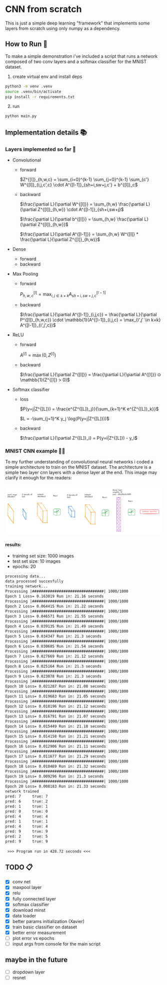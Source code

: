 # CNN from scratch

This is just a simple deep learning "framework" that implements some layers from scratch using only numpy as a dependency.

## How to Run 🏃

To make a simple demonstration i've included a script that runs a network composed of two conv layers and a softmax classifier for the MNIST dataset.

1. create virtual env and install deps

```bash
python3 -m venv .venv
source .venv/bin/activate
pip install -r requirements.txt
```

2. run

```bash
python main.py
```

## Implementation details 📚

### Layers implemented so far 🎂

- Convolutional

  - forward

    $Z^{[l]}_{h,w,c} = \sum_{i=0}^{k-1} \sum_{j=0}^{k-1} \sum_{c'} W^{[l]}_{i,j,c',c} \cdot A^{[l-1]}_{sh+i,sw+j,c'} + b^{[l]}_c$

  - backward

    $\frac{\partial L}{\partial W^{[l]}} = \sum_{h,w} \frac{\partial L}{\partial Z^{[l]}_{h,w}} \cdot A^{[l-1]}_{sh+i,sw+j}$

    $\frac{\partial L}{\partial b^{[l]}} = \sum_{h,w} \frac{\partial L}{\partial Z^{[l]}_{h,w}}$

    $\frac{\partial L}{\partial A^{[l-1]}} = \sum_{h,w} W^{[l]} * \frac{\partial L}{\partial Z^{[l]}_{h,w}}$

- Dense
  - forward
  - backward
- Max Pooling

  - forward

    $P^{[l]}_{h,w,c} = \max_{i,j \in k×k} A^{[l-1]}_{sh+i,sw+j,c}$

  - backward

    $\frac{\partial L}{\partial A^{[l-1]}_{i,j,c}} = \frac{\partial L}{\partial P^{[l]}_{h,w,c}} \cdot \mathbb{1}(A^{[l-1]}_{i,j,c} = \max_{i',j' \in k×k} A^{[l-1]}_{i',j',c})$

- ReLU

  - forward

    $A^{[l]} = \max(0, Z^{[l]})$

  - backward

    $\frac{\partial L}{\partial Z^{[l]}} = \frac{\partial L}{\partial A^{[l]}} ⊙ \mathbb{1}(Z^{[l]} > 0)$

- Softmax classifier

  - loss

    $P(y=j|Z^{[L]}) = \frac{e^{Z^{[L]}_j}}{\sum_{k=1}^K e^{Z^{[L]}_k}}$

    $L = -\sum_{j=1}^K y_j \log(P(y=j|Z^{[L]}))$

  - backward

    $\frac{\partial L}{\partial Z^{[L]}_i} = P(y=i|Z^{[L]}) - y_i$

### MNIST CNN example 🔬🧪

To my further understanding of convolutional neural networks i coded a simple architecture to train on the MNIST dataset.
The architecture is a simple two layer cnn layers with a dense layer at the end. This image may clarify it enough for the readers:

![arch](/docs/arch.png "architecture")

#### results:

- training set size: 1000 images
- test set size: 10 images
- epochs: 20

```
processing data...
data processed succesfully
training network...
Processing |################################| 1000/1000
Epoch 1 Loss= 0.163019 Run in: 21.16 seconds
Processing |################################| 1000/1000
Epoch 2 Loss= 0.064415 Run in: 21.22 seconds
Processing |################################| 1000/1000
Epoch 3 Loss= 0.046571 Run in: 21.55 seconds
Processing |################################| 1000/1000
Epoch 4 Loss= 0.039135 Run in: 21.49 seconds
Processing |################################| 1000/1000
Epoch 5 Loss= 0.034347 Run in: 21.3 seconds
Processing |################################| 1000/1000
Epoch 6 Loss= 0.030685 Run in: 21.54 seconds
Processing |################################| 1000/1000
Epoch 7 Loss= 0.027669 Run in: 21.12 seconds
Processing |################################| 1000/1000
Epoch 8 Loss= 0.025164 Run in: 21.3 seconds
Processing |################################| 1000/1000
Epoch 9 Loss= 0.023078 Run in: 21.3 seconds
Processing |################################| 1000/1000
Epoch 10 Loss= 0.021287 Run in: 21.08 seconds
Processing |################################| 1000/1000
Epoch 11 Loss= 0.019683 Run in: 21.05 seconds
Processing |################################| 1000/1000
Epoch 12 Loss= 0.018196 Run in: 21.12 seconds
Processing |################################| 1000/1000
Epoch 13 Loss= 0.016791 Run in: 21.07 seconds
Processing |################################| 1000/1000
Epoch 14 Loss= 0.015449 Run in: 21.18 seconds
Processing |################################| 1000/1000
Epoch 15 Loss= 0.014158 Run in: 21.21 seconds
Processing |################################| 1000/1000
Epoch 16 Loss= 0.012906 Run in: 21.11 seconds
Processing |################################| 1000/1000
Epoch 17 Loss= 0.011677 Run in: 21.29 seconds
Processing |################################| 1000/1000
Epoch 18 Loss= 0.010469 Run in: 21.32 seconds
Processing |################################| 1000/1000
Epoch 19 Loss= 0.009296 Run in: 21.3 seconds
Processing |################################| 1000/1000
Epoch 20 Loss= 0.008183 Run in: 21.33 seconds
network trained
pred: 7 	true: 7
pred: 6 	true: 2
pred: 1 	true: 1
pred: 0 	true: 0
pred: 4 	true: 4
pred: 1 	true: 1
pred: 4 	true: 4
pred: 9 	true: 9
pred: 2 	true: 5
pred: 9 	true: 9

 >>> Program run in 428.72 seconds <<<

```

## TODO 📋

- [x] conv net
- [x] maxpool layer
- [x] relu
- [x] fully connected layer
- [x] softmax classifier
- [x] download minst
- [x] data loader
- [x] better params initialization (Xavier)
- [x] train basic classifier on dataset
- [x] better error measurement
- [ ] plot error vs epochs
- [ ] input args from console for the main script

## maybe in the future

- [ ] dropdown layer
- [ ] resnet